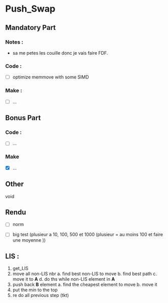 # Push_Swap

## Mandatory Part

### Notes : 
 - sa me petes les couille donc je vais faire FDF.

### Code : 
 - [ ] optimize memmove with some SIMD

### Make : 
 - [ ] ...

## Bonus Part

### Code : 
 - [ ] ...

### Make
 - [X] ...

## Other 
 void

## Rendu
 - [ ] norm
 - [ ] big test (plusieur a 10, 100, 500 et 1000 (plusieur = au moins 100 et faire une moyenne ))


## __LIS :__
1. get_LIS
2. move all non-LIS nbr
	a. find best non-LIS to move
	b. find best path
	c. move it to **A**
	d. do ths while non-LIS element in **A**
3. push back **B** element
	a. find the cheapest element to move
	b. move it
4. put the min to the top
5. re do all previous step (tkt)
